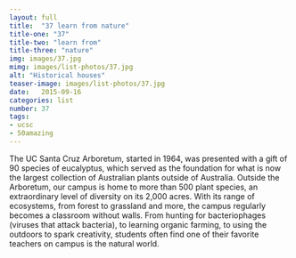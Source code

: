 ```yaml
---
layout: full
title:  "37 learn from nature"
title-one: "37"
title-two: "learn from"
title-three: "nature"
img: images/37.jpg
mimg: images/list-photos/37.jpg
alt: "Historical houses"
teaser-image: images/list-photos/37.jpg
date:   2015-09-16
categories: list
number: 37
tags:
- ucsc
- 50amazing
---
```

The UC Santa Cruz Arboretum, started in 1964, was presented with a gift of 90 species of eucalyptus, which served as the foundation for what is now the largest collection of Australian plants outside of Australia. Outside the Arboretum, our campus is home to more than 500 plant species, an extraordinary level of diversity on its 2,000 acres. With its range of ecosystems, from forest to grassland and more, the campus regularly becomes a classroom without walls. From hunting for bacteriophages (viruses that attack bacteria), to learning organic farming, to using the outdoors to spark creativity, students often find one of their favorite teachers on campus is the natural world.

